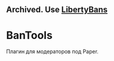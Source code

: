 ## Archived. Use [LibertyBans](https://github.com/A248/LibertyBans)

# BanTools
Плагин для модераторов под Paper.
